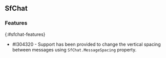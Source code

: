 ## SfChat

### Features
{:#sfchat-features}

* #I304320 - Support has been provided to change the vertical spacing between messages using `SfChat.MessageSpacing` property.
